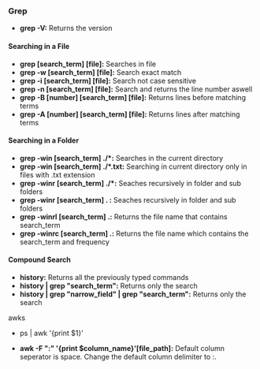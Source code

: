 ### Grep

- **grep -V:** Returns the version

#### Searching in a File

- **grep [search_term] [file]:** Searches in file
- **grep -w [search_term] [file]:** Search exact match
- **grep -i [search_term] [file]:** Search not case sensitive
- **grep -n [search_term] [file]:** Search and returns the line number aswell
- **grep -B [number] [search_term] [file]:** Returns lines before matching terms
- **grep -A [number] [search_term] [file]:** Returns lines after matching terms

#### Searching in a Folder

- **grep -win [search_term] ./*:** Searches in the current directory
- **grep -win [search_term] ./*.txt:** Searching in current directory only in files with .txt extension
- **grep -winr [search_term] ./*:** Seaches recursively in folder and sub folders
- **grep -winr [search_term] . :**  Seaches recursively in folder and sub folders
- **grep -winrl [search_term] .:** Returns the file name that contains search_term
- **grep -winrc [search_term] .:** Returns the file name which contains the search_term and frequency

#### Compound Search

- **history:** Returns all the previously typed commands
- **history | grep "search_term":** Returns only the search
- **history | grep "narrow_field" | grep "search_term":** Returns only the search

awks

- ps | awk '{print $1}'

- **awk -F ":" '{print $column_name}'[file_path]:** Default column seperator is space. Change the default column delimiter to :.